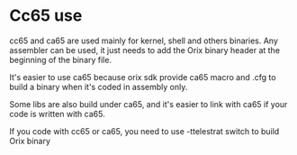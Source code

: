 # Cc65 use

cc65 and ca65 are used mainly for kernel, shell and others binaries. Any assembler can be used, it just needs to add the Orix binary header at the beginning of the binary file.

It's easier to use ca65 because orix sdk provide ca65 macro and .cfg to build a binary when it's coded in assembly only.

Some libs are also build under ca65, and it's easier to link with ca65 if your code is written with ca65.

If you code with cc65 or ca65, you need to use -ttelestrat switch to build Orix binary
